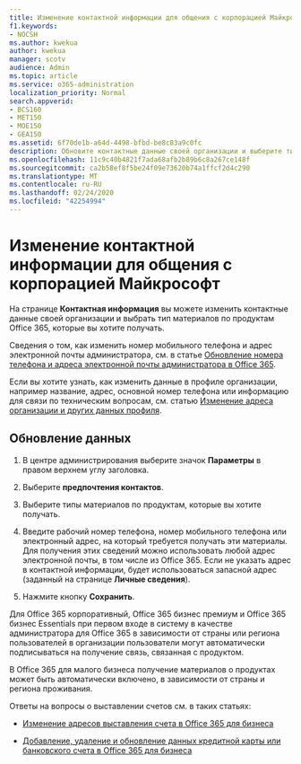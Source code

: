 ```yaml
---
title: Изменение контактной информации для общения с корпорацией Майкрософт
f1.keywords:
- NOCSH
ms.author: kwekua
author: kwekua
manager: scotv
audience: Admin
ms.topic: article
ms.service: o365-administration
localization_priority: Normal
search.appverid:
- BCS160
- MET150
- MOE150
- GEA150
ms.assetid: 6f70de1b-a64d-4498-bfbd-be8c83a9c0fc
description: Обновите контактные данные своей организации и выберите тип связи с продуктом Office 365, который вы хотите получить.
ms.openlocfilehash: 11c9c40b4821f7ada68afb2b89b6c8a267ce148f
ms.sourcegitcommit: ca2b58ef8f5be24f09e73620b74a1ffcf2d4c290
ms.translationtype: MT
ms.contentlocale: ru-RU
ms.lasthandoff: 02/24/2020
ms.locfileid: "42254994"
---
```

# <a name="change-your-contact-preferences-for-communications-from-microsoft"></a>Изменение контактной информации для общения с корпорацией Майкрософт

На странице **Контактная информация** вы можете изменить контактные данные своей организации и выбрать тип материалов по продуктам Office 365, которые вы хотите получать.
  
Сведения о том, как изменить номер мобильного телефона и адрес электронной почты администратора, см. в статье [Обновление номера телефона и адреса электронной почты администратора в Office 365](update-phone-number-and-email-address.md).
  
Если вы хотите узнать, как изменить данные в профиле организации, например название, адрес, основной номер телефона или информацию для связи по техническим вопросам, см. статью [Изменение адреса организации и других данных профиля](change-address-contact-and-more.md).
  
## <a name="to-update-your-information"></a>Обновление данных
  
1. В центре администрирования выберите значок **Параметры** в правом верхнем углу заголовка.

2. Выберите **предпочтения контактов**.

3. Выберите типы материалов по продуктам, которые вы хотите получать.

4. Введите рабочий номер телефона, номер мобильного телефона или электронный адрес, на который требуется получать эти материалы.
    Для получения этих сведений можно использовать любой адрес электронной почты, в том числе из Office 365. Если не указать адрес в контактной информации, будет использоваться запасной адрес (заданный на странице **Личные сведения**).

5. Нажмите кнопку **Сохранить**.
  
Для Office 365 корпоративный, Office 365 бизнес премиум и Office 365 бизнес Essentials при первом входе в систему в качестве администратора для Office 365 в зависимости от страны или региона пользователей в организации пользователи могут автоматически подписываться на получение связь, связанная с продуктом.
  
В Office 365 для малого бизнеса получение материалов о продуктах может быть автоматически включено, в зависимости от страны и региона проживания.
  
Ответы на вопросы о выставлении счетов см. в таких статьях:
  
- [Изменение адресов выставления счета в Office 365 для бизнеса](../../commerce/billing-and-payments/change-your-billing-addresses.md)

- [Добавление, удаление и обновление данных кредитной карты или банковского счета в Office 365 для бизнеса](../../commerce/billing-and-payments/add-update-or-remove-credit-card-or-bank-account.md)